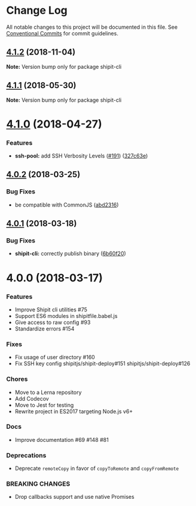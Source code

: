 # Change Log

All notable changes to this project will be documented in this file.
See [Conventional Commits](https://conventionalcommits.org) for commit guidelines.

## [4.1.2](https://github.com/shipitjs/shipit/tree/master/packages/shipit-deploy/compare/v4.1.1...v4.1.2) (2018-11-04)

**Note:** Version bump only for package shipit-cli





<a name="4.1.1"></a>
## [4.1.1](https://github.com/shipitjs/shipit/compare/v4.1.0...v4.1.1) (2018-05-30)




**Note:** Version bump only for package shipit-cli

<a name="4.1.0"></a>
# [4.1.0](https://github.com/shipitjs/shipit/compare/v4.0.2...v4.1.0) (2018-04-27)


### Features

* **ssh-pool:** add SSH Verbosity Levels ([#191](https://github.com/shipitjs/shipit/issues/191)) ([327c63e](https://github.com/shipitjs/shipit/commit/327c63e))




<a name="4.0.2"></a>
## [4.0.2](https://github.com/shipitjs/shipit/compare/v4.0.1...v4.0.2) (2018-03-25)


### Bug Fixes

* be compatible with CommonJS ([abd2316](https://github.com/shipitjs/shipit/commit/abd2316))




<a name="4.0.1"></a>
## [4.0.1](https://github.com/shipitjs/shipit/compare/v4.0.0...v4.0.1) (2018-03-18)


### Bug Fixes

* **shipit-cli:** correctly publish binary ([6b60f20](https://github.com/shipitjs/shipit/commit/6b60f20))




<a name="4.0.0"></a>

# 4.0.0 (2018-03-17)

### Features

* Improve Shipit cli utilities #75
* Support ES6 modules in shipitfile.babel.js
* Give access to raw config #93
* Standardize errors #154

### Fixes

* Fix usage of user directory #160
* Fix SSH key config shipitjs/shipit-deploy#151 shipitjs/shipit-deploy#126

### Chores

* Move to a Lerna repository
* Add Codecov
* Move to Jest for testing
* Rewrite project in ES2017 targeting Node.js v6+

### Docs

* Improve documentation #69 #148 #81

### Deprecations

* Deprecate `remoteCopy` in favor of `copyToRemote` and `copyFromRemote`

### BREAKING CHANGES

* Drop callbacks support and use native Promises
